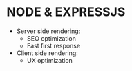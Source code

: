# NODE & EXPRESSJS

- Server side rendering:
    + SEO optimization
    + Fast first response
- Client side rendering:
    + UX optimization